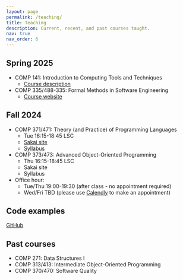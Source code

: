 ```yaml
---
layout: page
permalink: /teaching/
title: Teaching
description: Current, recent, and past courses taught.
nav: true
nav_order: 6
---
```


## Spring 2025

- COMP 141: Introduction to Computing Tools and Techniques
  - [Course description](https://catalog.luc.edu/course-descriptions/comp)
- COMP 335/488-335: Formal Methods in Software Engineering
  - [Course website](https://lucformalmethodscourse.github.io)

## Fall 2024

- COMP 371/471: Theory (and Practice) of Programming Languages
  - Tue 16:15-18:45 LSC
  - [Sakai site](https://sakai.luc.edu/portal/site/COMP_371_001_3543_1236)
  - [Syllabus](https://lucproglangcourse.github.io/syllabus.html#section-001-fall-2023)
- COMP 373/473: Advanced Object-Oriented Programming
  - Thu 16:15-18:45 LSC
  - Sakai site
  - Syllabus
- Office hour:
  - Tue/Thu 19:00-19:30 (after class - no appointment required)
  - Wed/Fri TBD (please use [Calendly](https://calendly.com/laufer) to make an appointment)
  
## Code examples

[GitHub](https://github.com/loyolachicagocode)

## Past courses

- COMP 271: Data Structures I
- COMP 313/413: Intermediate Object-Oriented Programming
- COMP 370/470: Software Quality
